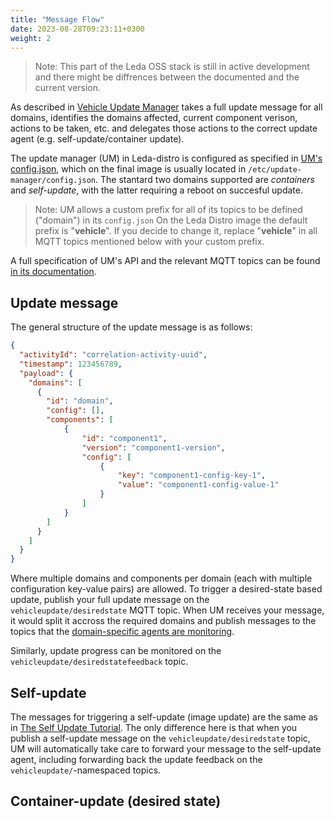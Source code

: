 ```yaml
---
title: "Message Flow"
date: 2023-08-28T09:23:11+0300
weight: 2
---
```


> Note: This part of the Leda OSS stack is still in active development and there might be diffrences between the documented and the current version.

As described in [Vehicle Update Manager](../) takes a full update message for all domains, identifies the domains affected, current component verison,
actions to be taken, etc. and delegates those actions to the correct update agent (e.g. self-update/container update).

The update manager (UM) in Leda-distro is configured as specified in [UM's config.json](https://github.com/eclipse-leda/meta-leda/blob/main/meta-leda-components/recipes-sdv/eclipse-kanto/files/update-manager/config.json),
which on the final image is usually located in `/etc/update-manager/config.json`. The stantard two domains supported are _containers_ and _self-update_,
with the latter requiring a reboot on succesful update.

> Note: UM allows a custom prefix for all of its topics to be defined ("domain") in its `config.json` On the Leda Distro image the default prefix is "**vehicle**".
> If you decide to change it, replace "**vehicle**" in all MQTT topics mentioned below with your custom prefix.

A full specification of UM's API and the relevant MQTT topics can be found [in its documentation](https://github.com/eclipse-kanto/update-manager/blob/main/docs/update-agent-api.md).

## Update message

The general structure of the update message is as follows:

```json
{
  "activityId": "correlation-activity-uuid",
  "timestamp": 123456789,
  "payload": {
    "domains": [
      {
        "id": "domain",
        "config": [],
        "components": [
            {
                "id": "component1",
                "version": "component1-version",
                "config": [
                    {
                        "key": "component1-config-key-1",
                        "value": "component1-config-value-1"
                    }
                ]
            }
        ]
      }
    ]
  }
}
```

Where multiple domains and components per domain (each with multiple configuration key-value pairs) are allowed. To trigger a desired-state based update, publish
your full update message on the `vehicleupdate/desiredstate` MQTT topic. When UM receives your message, it would split it accross the required domains and
publish messages to the topics that the [domain-specific agents are monitoring](../).

Similarly, update progress can be monitored on the `vehicleupdate/desiredstatefeedback` topic.

## Self-update

The messages for triggering a self-update (image update) are the same as in [The Self Update Tutorial](../../self-update/self-update-tutorial).
The only difference here is that when you publish a self-update message on the `vehicleupdate/desiredstate` topic,
UM will automatically take care to forward your message to the self-update agent, including
forwarding back the update feedback on the `vehicleupdate/`-namespaced topics.

## Container-update (desired state)
